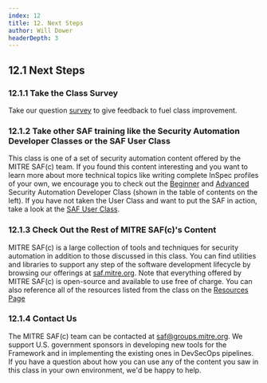 ```yaml
---
index: 12
title: 12. Next Steps
author: Will Dower
headerDepth: 3
---
```


## 12.1 Next Steps

### 12.1.1 Take the Class Survey
Take our question [survey](https://forms.office.com/g/JPUWUVjXes) to give feedback to fuel class improvement.

### 12.1.2 Take other SAF training like the Security Automation Developer Classes or the SAF User Class
This class is one of a set of security automation content offered by the MITRE SAF(c) team. If you found this content interesting and you want to learn more about more technical topics like writing complete InSpec profiles of your own, we encourage you to check out the [Beginner](../beginner/) and [Advanced](../advanced/) Security Automation Developer Class (shown in the table of contents on the left). If you have not taken the User Class and want to put the SAF in action, take a look at the [SAF User Class](../user/).

### 12.1.3 Check Out the Rest of MITRE SAF(c)'s Content
MITRE SAF(c) is a large collection of tools and techniques for security automation in addition to those discussed in this class. You can find utilities and libraries to support any step of the software development lifecycle by browsing our offerings at [saf.mitre.org](https://saf.mitre.org). Note that everything offered by MITRE SAF(c) is open-source and available to use free of charge. You can also reference all of the resources listed from the class on the [Resources Page](../../resources/README.md)

### 12.1.4 Contact Us
The MITRE SAF(c) team can be contacted at [saf@groups.mitre.org](mailto:saf@groups.mitre.org). We support U.S. government sponsors in developing new tools for the Framework and in implementing the existing ones in DevSecOps pipelines. If you have a question about how you can use any of the content you saw in this class in your own environment, we'd be happy to help.
